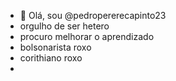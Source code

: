 - 👋 Olá, sou @pedropererecapinto23
- orgulho de ser hetero
- procuro melhorar o aprendizado
- bolsonarista roxo
- corithiano roxo
- 
<!---
pedroperecapinto23/pedropererecapinto23 é um repositório ✨ especial ✨ porque seu `README.md` (este arquivo) aparece no seu perfil do GitHub.
Você pode clicar no link Visualizar para ver suas alterações.
--->
